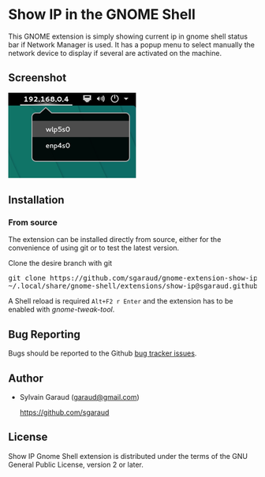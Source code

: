 # Show IP in the GNOME Shell

This GNOME extension is simply showing current ip in gnome shell status bar if Network Manager is used.
It has a popup menu to select manually the network device to display if several are activated on the machine.

## Screenshot

![show ip extension on gnome shell](show_ip_screenshot.png?raw=true "Show IP gnome extension")

## Installation

### From source
The extension can be installed directly from source, either for the convenience of using git or to test the latest version.

Clone the desire branch with git
<pre>
git clone https://github.com/sgaraud/gnome-extension-show-ip.git \
~/.local/share/gnome-shell/extensions/show-ip@sgaraud.github.com
</pre>

A Shell reload is required <code>Alt+F2 r Enter</code> and the extension has to be enabled  with *gnome-tweak-tool*. 

## Bug Reporting

Bugs should be reported to the Github [bug tracker issues](https://github.com/sgaraud/gnome-extension-show-ip/issues).

## Author

  * Sylvain Garaud (garaud@gmail.com)
   
    https://github.com/sgaraud

## License
Show IP Gnome Shell extension is distributed under the terms of the GNU General Public License,
version 2 or later.
